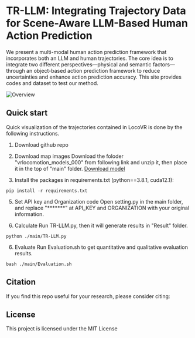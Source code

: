 # TR-LLM: Integrating Trajectory Data for Scene-Aware LLM-Based Human Action Prediction

We present a multi-modal human action prediction framework that incorporates both an LLM and human trajectories. The core idea is to integrate two different perspectives—physical and semantic factors—through an object-based action prediction framework to reduce uncertainties and enhance action prediction accuracy. This site provides codes and dataset to test our method.

<!--
<center>
 <img src="./Overview.png" alt="Overview" width="800">
</center>
-->
![Overview](./Overview.png)


## Quick start
Quick visualization of the trajectories contained in LocoVR is done by the following instructions.

1. Download github repo

3. Download map images
   Download the foloder "vrlocomotion_models_000" from following link and unzip it, then place it in the top of "main" folder.
   [Download model](https://drive.google.com/drive/folders/1A9NCngHYVbUDx3M7P638edZfMieJlayY?usp=sharing)
     
4. Install the packages in requirements.txt (python==3.8.1, cuda12.1):
```
pip install -r requirements.txt
```
5. Set API key and Organization code 
   Open setting.py in the main folder, and replace "*******" at API_KEY and ORGANIZATION with your original information.
   
6. Calculate
   Run TR-LLM.py, then it will generate results in "Result" folder.
```
python ./main/TR-LLM.py
```

6. Evaluate
   Run Evaluation.sh to get quantitative and qualitative evaluation results.
```
bash ./main/Evaluation.sh
```  

## Citation
If you find this repo useful for your research, please consider citing:

## License
This project is licensed under the MIT License
